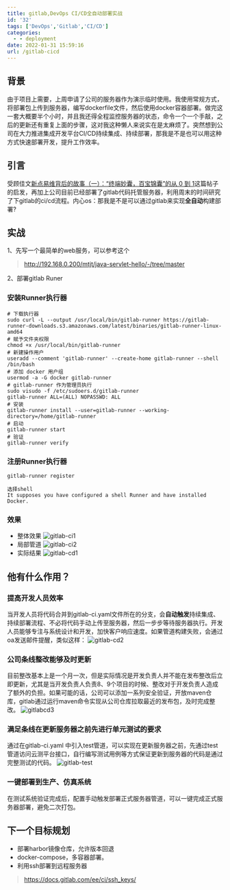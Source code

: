 ```yaml
---
title: gitlab,DevOps CI/CD全自动部署实战
id: '32'
tags: ['DevOps','Gitlab','CI/CD']
categories:
  - - deployment
date: 2022-01-31 15:59:16
url: /gitlab-cicd
---
```

## 背景
由于项目上需要，上周申请了公司的服务器作为演示临时使用。我使用常规方式，将部署包上传到服务器，编写dockerfile文件，然后使用docker容器部署。做完这一套大概要半个小时，并且我还得全程监控服务器的状态，命令一个一个手敲，之后的更新还有重复上面的步骤，这对我这种懒人来说实在是太麻烦了。突然想到公司在大力推进集成开发平台CI/CD持续集成、持续部署，那我是不是也可以用这种方式快速部署开发，提升工作效率。

## 引言
受顾佳文[新点易维背后的故事（一）：“终端妙囊，百宝锦囊”的从 0 到 1](https://oa.epoint.com.cn/EpointCommunity/EpointCommunity/Dis/ShowTopic.aspx?TopicID=29303)这篇帖子的启发，再加上公司目前已经部署了gitlab代码托管服务器，利用周末的时间研究了下gitlab的ci/cd流程。内心os：那我是不是可以通过gitlab来实现**全自动**构建部署?
## 实战
1、先写一个最简单的web服务，可以参考这个
> http://192.168.0.200/mtjt/java-servlet-hello/-/tree/master  

2、部署gitlab Runer 
### 安装Runner执行器
```
# 下载执行器
sudo curl -L --output /usr/local/bin/gitlab-runner https://gitlab-runner-downloads.s3.amazonaws.com/latest/binaries/gitlab-runner-linux-amd64
# 赋予文件夹权限
chmod +x /usr/local/bin/gitlab-runner
# 新建操作用户
useradd --comment 'gitlab-runner' --create-home gitlab-runner --shell /bin/bash
# 添加 docker 用户组
usermod -a -G docker gitlab-runner
# gitlab-runner 作为管理员执行
sudo visudo -f /etc/sudoers.d/gitlab-runner
gitlab-runner ALL=(ALL) NOPASSWD: ALL
# 安装
gitlab-runner install --user=gitlab-runner --working-directory=/home/gitlab-runner
# 启动
gitlab-runner start
# 验证
gitlab-runner verify 
```
### 注册Runner执行器
```
gitlab-runner register 

选择shell 
It supposes you have configured a shell Runner and have installed Docker.
```
### 效果
- 整体效果
![gitlab-ci1](https://note.youdao.com/yws/api/personal/file/A732675291764B7FA6EF496DDAFB8DE4?method=download&shareKey=cf18868bf11347e64d0e8410f748c777)
- 局部管道
![gitlab-ci2](https://note.youdao.com/yws/api/personal/file/DD0B7E1588E047C7BE4250FB5157F611?method=download&shareKey=1ba1ed9773f99d68801fc49d1695fbda)
- 实际结果
![gitlab-cd1](https://note.youdao.com/yws/api/personal/file/DAE56F52D63D4EA19E7579EC5F948F35?method=download&shareKey=eed42c83b5ce17eb9d2d644d2abc5787)

## 他有什么作用？
###  提高开发人员效率
当开发人员将代码合并到gitlab-ci.yaml文件所在的分支，会**自动触发**持续集成、持续部署流程、不必将代码手动上传至服务器，然后一步步等待服务器执行。开发人员能够专注与系统设计和开发，加快客户响应速度。如果管道构建失败，会通过oa发送邮件提醒，类似这样：
![gitlab-cd2](https://note.youdao.com/yws/api/personal/file/8703BFE3C0B441AA958F0EAA18B1B0BE?method=download&shareKey=f041327e21086d384d276d0691b6865d)
### 公司条线整改能够及时更新
目前整改基本上是一个月一次，但是实际情况是开发负责人并不能在发布整改后立即更新，尤其是当开发负责人负责8、9个项目的时候、整改对于开发负责人造成了额外的负担。如果可能的话，公司可以添加一系列安全验证，开放maven仓库，gitlab通过运行maven命令实现从公司仓库拉取最近的发布包，及时完成整改。
![gitlabcd3](https://note.youdao.com/yws/api/personal/file/91107AE83B4E4437B776CE40B7AB0A7A?method=download&shareKey=22783e09eee20e8e886d3781b370f108)
### 满足条线在更新服务器之前先进行单元测试的要求
通过在gitlab-ci.yaml 中引入test管道，可以实现在更新服务器之前，先通过test管道访问云测平台接口，自行编写测试用例等方式保证更新到服务器的代码是通过完整测试的代码。
![gitlab-test](https://note.youdao.com/yws/api/personal/file/A1861E8959B5402E94BD265C16EE382B?method=download&shareKey=6a4d7ea7a1abb507a4362423fce79f9d)
### 一键部署到生产、仿真系统
在测试系统验证完成后，配置手动触发部署正式服务器管道，可以一键完成正式服务器部署，避免二次打包。

## 下一个目标规划
- 部署harbor镜像仓库，允许版本回退
- docker-compose，多容器部署。
- 利用ssh部署到远程服务器 
> https://docs.gitlab.com/ee/ci/ssh_keys/
